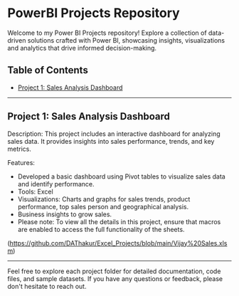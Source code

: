 # PowerBI Projects Repository

Welcome to my Power BI Projects repository! Explore a collection of data-driven solutions crafted with Power BI, showcasing insights, visualizations and analytics that drive informed decision-making.

## Table of Contents

- [Project 1: Sales Analysis Dashboard](#project-1-sales-analysis-dashboard)
---

## Project 1: Sales Analysis Dashboard

Description: This project includes an interactive dashboard for analyzing sales data. It provides insights into sales performance, trends, and key metrics.

Features:
- Developed a basic dashboard using Pivot tables to visualize sales data and identify performance.
- Tools: Excel
- Visualizations: Charts and graphs for sales trends, product performance, top sales person and geographical analysis.
- Business insights to grow sales.
- Please note: To view all the details in this project, ensure that macros are enabled to access the full functionality of the sheets.


(https://github.com/DAThakur/Excel_Projects/blob/main/Vijay%20Sales.xlsm)

---

Feel free to explore each project folder for detailed documentation, code files, and sample datasets. If you have any questions or feedback, please don't hesitate to reach out.
